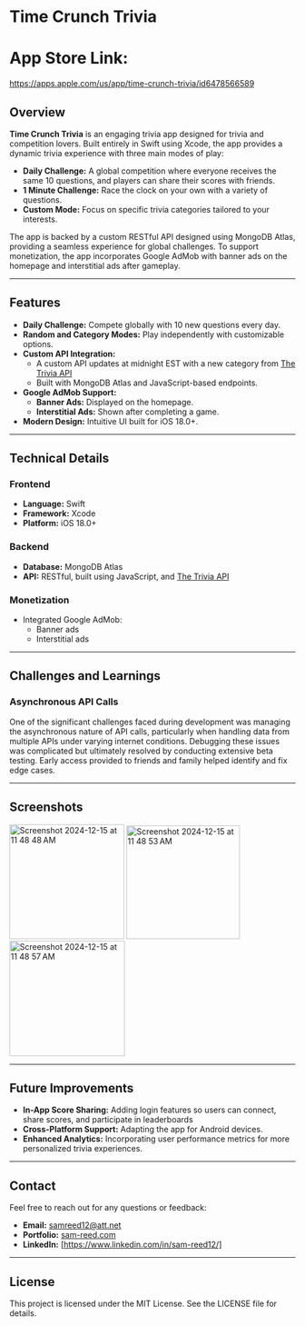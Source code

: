 # Time Crunch Trivia

# App Store Link: 
https://apps.apple.com/us/app/time-crunch-trivia/id6478566589 

## Overview
**Time Crunch Trivia** is an engaging trivia app designed for trivia and competition lovers. Built entirely in Swift using Xcode, the app provides a dynamic trivia experience with three main modes of play:

- **Daily Challenge:** A global competition where everyone receives the same 10 questions, and players can share their scores with friends.
- **1 Minute Challenge:** Race the clock on your own with a variety of questions.
- **Custom Mode:** Focus on specific trivia categories tailored to your interests.

The app is backed by a custom RESTful API designed using MongoDB Atlas, providing a seamless experience for global challenges. To support monetization, the app incorporates Google AdMob with banner ads on the homepage and interstitial ads after gameplay.

---

## Features
- **Daily Challenge:** Compete globally with 10 new questions every day.
- **Random and Category Modes:** Play independently with customizable options.
- **Custom API Integration:**
  - A custom API updates at midnight EST with a new category from [The Trivia API](https://the-trivia-api.com/)
  - Built with MongoDB Atlas and JavaScript-based endpoints.
- **Google AdMob Support:**
  - **Banner Ads:** Displayed on the homepage.
  - **Interstitial Ads:** Shown after completing a game.
- **Modern Design:** Intuitive UI built for iOS 18.0+.

---

## Technical Details
### Frontend
- **Language:** Swift
- **Framework:** Xcode
- **Platform:** iOS 18.0+

### Backend
- **Database:** MongoDB Atlas
- **API:** RESTful, built using JavaScript, and [The Trivia API](https://the-trivia-api.com/)

### Monetization
- Integrated Google AdMob:
  - Banner ads
  - Interstitial ads

---

## Challenges and Learnings
### Asynchronous API Calls
One of the significant challenges faced during development was managing the asynchronous nature of API calls, particularly when handling data from multiple APIs under varying internet conditions. Debugging these issues was complicated but ultimately resolved by conducting extensive beta testing. Early access provided to friends and family helped identify and fix edge cases.

---

## Screenshots
<img width="202" alt="Screenshot 2024-12-15 at 11 48 48 AM" src="https://github.com/user-attachments/assets/9543d6b0-5119-48aa-850a-375c40d6ffaa" />
<img width="200" alt="Screenshot 2024-12-15 at 11 48 53 AM" src="https://github.com/user-attachments/assets/ccaaa922-c81b-48f7-87e7-8282fcf85315" />
<img width="203" alt="Screenshot 2024-12-15 at 11 48 57 AM" src="https://github.com/user-attachments/assets/18c9cb5b-7b73-427f-9d49-2ec4cdafed4e" />


---

## Future Improvements
- **In-App Score Sharing:** Adding login features so users can connect, share scores, and participate in leaderboards
- **Cross-Platform Support:** Adapting the app for Android devices.
- **Enhanced Analytics:** Incorporating user performance metrics for more personalized trivia experiences.

---

## Contact
Feel free to reach out for any questions or feedback:
- **Email:** samreed12@att.net
- **Portfolio:** [sam-reed.com](https://sam-reed.com)
- **LinkedIn:** [https://www.linkedin.com/in/sam-reed12/]

---

## License
This project is licensed under the MIT License. See the LICENSE file for details.

